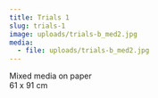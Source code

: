 ```yaml
---
title: Trials 1
slug: trials-1
image: uploads/trials-b_med2.jpg
media:
  - file: uploads/trials-b_med2.jpg
---
```


Mixed media on paper  
61 x 91 cm
